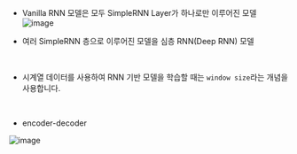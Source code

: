 * Vanilla RNN 모델은 모두 SimpleRNN Layer가 하나로만 이루어진 모델
![image](https://cdn-api.elice.io/api-attachment/attachment/1d40f7ad258346f787dc2d557786332d/vanilla_rnn.png)

* 여러 SimpleRNN 층으로 이루어진 모델을 심층 RNN(Deep RNN) 모델
<br>

* 시계열 데이터를 사용하여 RNN 기반 모델을 학습할 때는 `window size`라는 개념을 사용합니다.
<br>

* encoder-decoder

![image](https://img1.daumcdn.net/thumb/R1280x0/?scode=mtistory2&fname=https%3A%2F%2Fblog.kakaocdn.net%2Fdn%2Fbq0Foj%2FbtrOvbZsfYE%2FQ2FrEq4AMVSTl7brKdD9ik%2Fimg.png)
